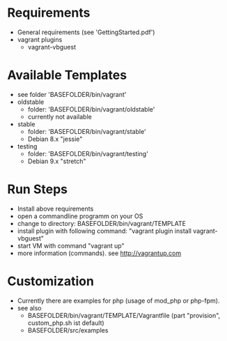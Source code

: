 # Requirements

* General requirements (see 'GettingStarted.pdf')
* vagrant plugins
    * vagrant-vbguest

# Available Templates

* see folder 'BASEFOLDER/bin/vagrant'
* oldstable
    * folder: 'BASEFOLDER/bin/vagrant/oldstable'
    * currently not available
* stable
    * folder: 'BASEFOLDER/bin/vagrant/stable'
    * Debian 8.x "jessie"
* testing
    * folder: 'BASEFOLDER/bin/vagrant/testing'
    * Debian 9.x "stretch"

# Run Steps

* Install above requirements
* open a commandline programm on your OS
* change to directory: BASEFOLDER/bin/vagrant/TEMPLATE
* install plugin with following command: "vagrant plugin install vagrant-vbguest"
* start VM with command "vagrant up"
* more information (commands). see http://vagrantup.com

# Customization

* Currently there are examples for php (usage of mod_php or php-fpm).
* see also
    * BASEFOLDER/bin/vagrant/TEMPLATE/Vagrantfile (part "provision", custom_php.sh ist default)
    * BASEFOLDER/src/examples
